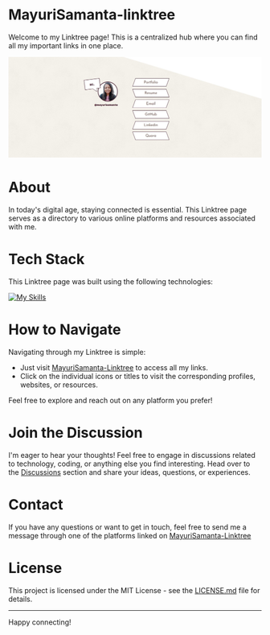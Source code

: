 # MayuriSamanta-linktree

Welcome to my Linktree page! This is a centralized hub where you can find all my important links in one place.

<img width="900px" loading="lazy" src="https://github.com/mayurisamanta/linktree/blob/main/Assets/mayurisamanta-linktree.png?raw=true" alt="Image Description">

# About

In today's digital age, staying connected is essential. This Linktree page serves as a directory to various online platforms and resources associated with me.

# Tech Stack

This Linktree page was built using the following technologies:

[![My Skills](https://skillicons.dev/icons?i=html,css,js,git,github)](https://skillicons.dev/)

# How to Navigate

Navigating through my Linktree is simple:

- Just visit [MayuriSamanta-Linktree](https://mayurisamanta.github.io/linktree/) to access all my links.
- Click on the individual icons or titles to visit the corresponding profiles, websites, or resources.

Feel free to explore and reach out on any platform you prefer!

# Join the Discussion

I'm eager to hear your thoughts! Feel free to engage in discussions related to technology, coding, or anything else you find interesting. Head over to the [Discussions](https://github.com/mayurisamanta/linktree/discussions) section and share your ideas, questions, or experiences.


# Contact

If you have any questions or want to get in touch, feel free to send me a message through one of the platforms linked on [MayuriSamanta-Linktree](https://mayurisamanta.github.io/linktree/)

# License

This project is licensed under the MIT License - see the [LICENSE.md](https://github.com/mayurisamanta/linktree/blob/main/LICENSE) file for details.

---

Happy connecting!
